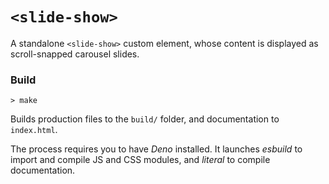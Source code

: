 # `<slide-show>`
A standalone `<slide-show>` custom element, whose content is displayed as scroll-snapped carousel slides. 

### Build

```cli
> make
```

Builds production files to the `build/` folder, and documentation to `index.html`. 

The process requires you to have _Deno_ installed. It launches *esbuild* to import and compile JS and CSS modules, and *literal* to compile documentation.
